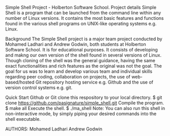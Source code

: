 Simple Shell Project - Holberton Software School.
Project details
Simple Shell is a program that can be launched from the command line within any number of Linux versions. It contains the most basic features and functions found in the various shell programs on UNIX-like operating systems e.g. Linux.

Background
The Simple Shell project is a major team project conducted by Mohamed Ladhari and Andrew Godwin, both students at Holberton Software School. It is for educational purposes. It consists of developing and makng our own version of the shell found in several versions of Linux. Though cloning of the shell was the general guidance, having the same exact functionalities and rich features as the original was not the goal. The goal for us was to learn and develop various team and individual skills regarding peer coding, collaboration on projects, the use of web-based/hosted Git repository hosting service e.g. Github and the use of version control systems e.g. git.

Quick Start
Github or Git clone this respository to your local directory.
$ git clone https://github.com/pasignature/simple_shell.git
Compile the program.
$ make all
Execute the shell.
$ ./ma_shell
Note: You can also run this shell in non-interactive mode, by simply piping your desired commands into the shell executable.

AUTHORS:
Mohamed Ladhari
Andrew Godwin